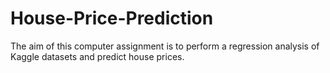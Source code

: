 # House-Price-Prediction
The aim of this computer assignment is to perform a regression analysis of Kaggle datasets and predict house prices.
